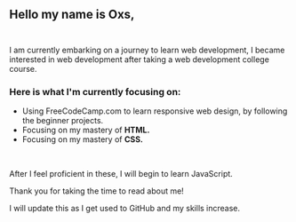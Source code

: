 <h2> Hello 
my name is <STRONG> Oxs,</STRONG><br><br> </h2>
I am currently embarking on a journey to learn web development, I became interested in web development after taking a web development college course.

<br>

<h3> Here is what I'm currently focusing on: </h3>

<ul> 
 <li> Using FreeCodeCamp.com to learn responsive web design, by following the beginner projects. </li>
 <li> Focusing on my mastery of <STRONG> HTML. </STRONG> <br> </li>
 <li> Focusing on my mastery of <STRONG> CSS. </STRONG> </li>
</ul>

<br>

After I feel proficient in these, I will begin to learn JavaScript.

Thank you for taking the time to read about me!

I will update this as I get used to GitHub and my skills increase.
